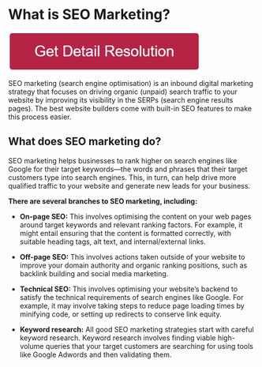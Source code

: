 # What is SEO Marketing?


[![what is seo marketing](redd.png)](https://github.com/techworkie/what.is.seo.marketing)



SEO marketing (search engine optimisation) is an inbound digital marketing strategy that focuses on driving organic (unpaid) search traffic to your website by improving its visibility in the SERPs (search engine results pages). The best website builders come with built-in SEO features to make this process easier.

## What does SEO marketing do?
SEO marketing helps businesses to rank higher on search engines like Google for their target keywords—the words and phrases that their target customers type into search engines. This, in turn, can help drive more qualified traffic to your website and generate new leads for your business.

**There are several branches to SEO marketing, including:**

* **On-page SEO:** This involves optimising the content on your web pages around target keywords and relevant ranking factors. For example, it might entail ensuring that the content is formatted correctly, with suitable heading tags, alt text, and internal/external links.

* **Off-page SEO:** This involves actions taken outside of your website to improve your domain authority and organic ranking positions, such as backlink building and social media marketing.

* **Technical SEO:** This involves optimising your website’s backend to satisfy the technical requirements of search engines like Google. For example, it may involve taking steps to reduce page loading times by minifying code, or setting up redirects to conserve link equity.

* **Keyword research:** All good SEO marketing strategies start with careful keyword research. Keyword research involves finding viable high-volume queries that your target customers are searching for using tools like Google Adwords and then validating them.
